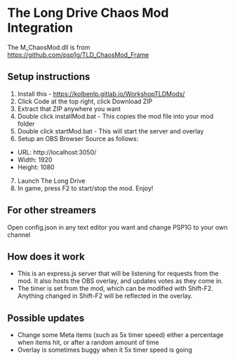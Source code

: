 # The Long Drive Chaos Mod Integration
The M_ChaosMod.dll is from https://github.com/psp1g/TLD_ChaosMod_Frame

## Setup instructions
1. Install this - https://kolbenlp.gitlab.io/WorkshopTLDMods/
2. Click Code at the top right, click Download ZIP
3. Extract that ZIP anywhere you want
4. Double click installMod.bat - This copies the mod file into your mod folder
5. Double click startMod.bat - This will start the server and overlay
6. Setup an OBS Browser Source as follows:
  - URL: http://localhost:3050/
  - Width: 1920
  - Height: 1080
7. Launch The Long Drive
8. In game, press F2 to start/stop the mod. Enjoy!

## For other streamers
Open config.json in any text editor you want and change PSP1G to your own channel

## How does it work
* This is an express.js server that will be listening for requests from the mod. It also hosts the OBS overlay, and updates votes as they come in.
* The timer is set from the mod, which can be modified with Shift-F2. Anything changed in Shift-F2 will be reflected in the overlay.

## Possible updates
* Change some Meta items (such as 5x timer speed) either a percentage when items hit, or after a random amount of time
* Overlay is sometimes buggy when it 5x timer speed is going